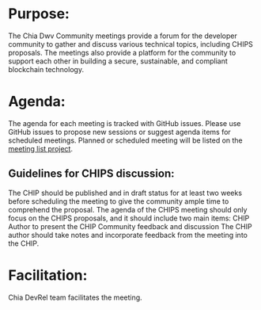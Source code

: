 
# Purpose:

The Chia Dwv Community meetings provide a forum for the developer community to gather and discuss various technical topics, including CHIPS proposals. The meetings also provide a platform for the community to support each other in building a secure, sustainable, and compliant blockchain technology. 

# Agenda: 
The agenda for each meeting is tracked with GitHub issues. Please use GitHub issues to propose new sessions or suggest agenda items for scheduled meetings. Planned or scheduled meeting will be listed on the [meeting list project](https://github.com/Chia-Network/dev-community-meetings/projects/1).


## Guidelines for CHIPS discussion:
The CHIP should be published and in draft status for at least two weeks before scheduling the meeting to give the community ample time to comprehend the proposal. 
The agenda of the CHIPS meeting should only focus on the CHIPS proposals, and it should include two main items: 
CHIP Author to present the CHIP
Community feedback and discussion
The CHIP author should take notes and incorporate feedback from the meeting into the CHIP. 


# Facilitation: 
Chia DevRel team facilitates the meeting.






